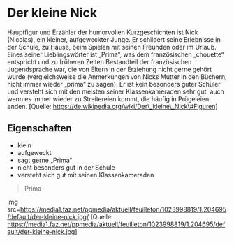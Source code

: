 # Der kleine Nick

Hauptfigur und Erzähler der humorvollen Kurzgeschichten ist Nick (Nicolas), ein kleiner, aufgeweckter Junge. Er schildert seine Erlebnisse in der Schule, zu Hause, beim Spielen mit seinen Freunden oder im Urlaub. Eines seiner Lieblingswörter ist „Prima“, was dem französischen „chouette“ entspricht und zu früheren Zeiten Bestandteil der französischen Jugendsprache war, die von Eltern in der Erziehung nicht gerne gehört wurde (vergleichsweise die Anmerkungen von Nicks Mutter in den Büchern, nicht immer wieder „prima“ zu sagen). Er ist kein besonders guter Schüler und versteht sich mit den meisten seiner Klassenkameraden sehr gut, auch wenn es immer wieder zu Streitereien kommt, die häufig in Prügeleien enden. [Quelle: https://de.wikipedia.org/wiki/Der\_kleine\_Nick\#Figuren]

## Eigenschaften
* klein
* aufgeweckt
* sagt gerne „Prima“
* nicht besonders gut in der Schule
* versteht sich gut mit seinen Klassenkameraden

> Prima

img src=https://media1.faz.net/ppmedia/aktuell/feuilleton/1023998819/1.204695/default/der-kleine-nick.jpg/
[Quelle: https://media1.faz.net/ppmedia/aktuell/feuilleton/1023998819/1.204695/default/der-kleine-nick.jpg]
